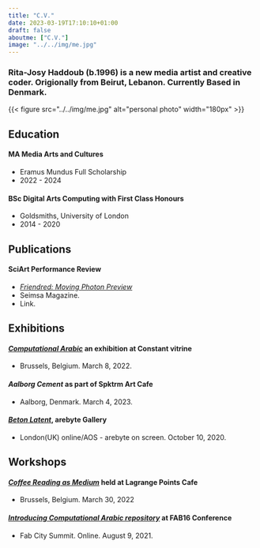 ```yaml
---
title: "C.V."
date: 2023-03-19T17:10:10+01:00
draft: false
aboutme: ["C.V."]
image: "../../img/me.jpg"
---
```


### Rita-Josy Haddoub (b.1996) is a new media artist and creative coder. Origionally from Beirut, Lebanon. Currently Based in Denmark. 
{{< figure src="../../img/me.jpg" alt="personal photo"  width="180px" >}}


## Education 

#### MA  Media Arts and Cultures 

* Eramus Mundus Full Scholarship
* 2022 - 2024

#### BSc Digital Arts Computing with First Class Honours

* Goldsmiths, University of London
* 2014 - 2020


## Publications

#### SciArt Performance Review

* [*Friendred: Moving Photon Preview*][seisma]
* Seimsa Magazine.
* Link. 

## Exhibitions

#### [*Computational Arabic*][constantv] an exhibition at **Constant vitrine**
* Brussels, Belgium. March 8, 2022.

#### *Aalborg Cement* as part of **Spktrm Art Cafe**
* Aalborg, Denmark. March 4, 2023. 

#### [*Beton Latent*][aol], **arebyte Gallery**
* London(UK) online/AOS - arebyte on screen. October 10, 2020. 
  

## Workshops 

#### [*Coffee Reading as Medium*][lgp] held at **Lagrange Points Cafe**
* Brussels, Belgium. March 30, 2022

#### [*Introducing Computational Arabic repository*][Fab] at **FAB16 Conference**
* Fab City Summit. Online. August 9, 2021. 
 
[seisma]:https://seismamag.com/theatre-dance/friendred 
[constantv]:https://constantvzw.org/site/Constant_V-Computational-Arabic,3563.html
[aol]:https://aos.arebyte.com/contents/remote-latency/ 
[lgp]:https://fb.me/e/2kNu4RHcw 
[Fab]:https://fab16.sched.com/event/litR/computational-arabic-engarabic 

 
